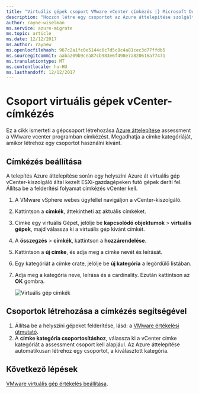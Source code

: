 ```yaml
---
title: "Virtuális gépek csoport VMware vCenter címkézés |} Microsoft Docs"
description: "Hozzon létre egy csoportot az Azure áttelepítése szolgáltatással értékelését futtatása előtt ismerteti."
author: rayne-wiselman
ms.service: azure-migrate
ms.topic: article
ms.date: 12/12/2017
ms.author: raynew
ms.openlocfilehash: 967c2a1fc0e5144c6c7d5c8c4a81cec3d77ffdb5
ms.sourcegitcommit: aaba209b9cea87cb983e6f498e7a820616a77471
ms.translationtype: MT
ms.contentlocale: hu-HU
ms.lasthandoff: 12/12/2017
---
```

# <a name="group-vms-with-vcenter-tagging"></a>Csoport virtuális gépek vCenter-címkézés

Ez a cikk ismerteti a gépcsoport létrehozása [Azure áttelepítése](migrate-overview.md) assessment a VMware vcenter programban címkézést. Megadhatja a címke kategóriáját, amikor létrehoz egy csoportot használni kívánt. 

## <a name="set-up-tagging"></a>Címkézés beállítása

A telepítés Azure áttelepítése során egy helyszíni Azure át virtuális gép vCenter-kiszolgáló által kezelt ESXi-gazdagépeken futó gépek deríti fel. Állítsa be a felderítési folyamat címkézés vCenter kell.

1. A VMware vSphere webes ügyféllel navigáljon a vCenter-kiszolgáló.
2. Kattintson a **címkék**, áttekintheti az aktuális címkéket.
3. Címke egy virtuális Gépet, jelölje be **kapcsolódó objektumok** > **virtuális gépek**, majd válassza ki a virtuális gép kívánt címkét.
4. A **összegzés** > **címkék**, kattintson a **hozzárendelése**. 
5. Kattintson a **új címke**, és adja meg a címke nevét és leírását.
6. Egy kategóriát a címke crate, jelölje be **új kategória** a legördülő listában.
7. Adja meg a kategória neve, leírása és a cardinality. Ezután kattintson az **OK** gombra.

    ![Virtuális gép címkék](./media/how-to-tag-v-center/vm-tag.png)

## <a name="use-tagging-to-create-groups"></a>Csoportok létrehozása a címkézés segítségével

1. Állítsa be a helyszíni gépeket felderítése, lásd: a [VMware értékelési útmutató](tutorial-assessment-vmware.md#run-the-collector-to-discover-vms).
2. A **címke kategória csoportosításhoz**, válassza ki a vCenter címke kategóriát a assessment csoport kell alapjául. Az Azure áttelepítése automatikusan létrehoz egy csoportot, a kiválasztott kategória.

    

## <a name="next-steps"></a>Következő lépések

[VMware virtuális gép értékelés beállítása](tutorial-assessment-vmware.md).
